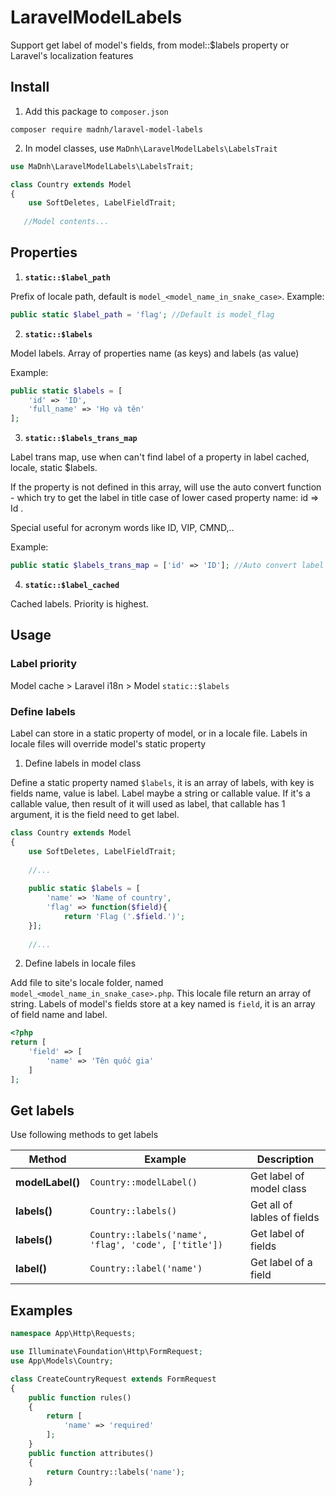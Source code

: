 # LaravelModelLabels

Support get label of model's fields, from model::$labels property or Laravel's localization features

## Install
1. Add this package to `composer.json`

```shell
composer require madnh/laravel-model-labels
```

2. In model classes, use `MaDnh\LaravelModelLabels\LabelsTrait`

```php
use MaDnh\LaravelModelLabels\LabelsTrait;

class Country extends Model
{
    use SoftDeletes, LabelFieldTrait;
    
   //Model contents...
```

## Properties

1. **`static::$label_path`**

Prefix of locale path, default is `model_<model_name_in_snake_case>`. Example:

```php
public static $label_path = 'flag'; //Default is model_flag
```
2. **`static::$labels`**

Model labels. Array of properties name (as keys) and labels (as value)

Example:
```php
public static $labels = [
    'id' => 'ID',
    'full_name' => 'Họ và tên'
];
```

3. **`static::$labels_trans_map`**

Label trans map, use when can't find label of a property in label cached, locale, static $labels.

If the property is not defined in this array, will use the auto convert function - which try to get the label in title case of lower cased property name: id => Id .

Special useful for acronym words like ID, VIP, CMND,..

Example: 
```php
public static $labels_trans_map = ['id' => 'ID']; //Auto convert label is Id 
```
     
4. **`static::$label_cached`**

Cached labels. Priority is highest.



## Usage
### Label priority

Model cache > Laravel i18n > Model `static::$labels`

### Define labels

Label can store in a static property of model, or in a locale file. Labels in locale files will override model's static property

1. Define labels in model class

Define a static property named `$labels`, it is an array of labels, with key is fields name, value is label.
Label maybe a string or callable value. If it's a callable value, then result of it will used as label, that callable has 1 argument, it is the field need to get label.
  
```php
class Country extends Model
{
    use SoftDeletes, LabelFieldTrait;
    
    //...
    
    public static $labels = [
        'name' => 'Name of country',
        'flag' => function($field){
            return 'Flag ('.$field.')';
    }];
    
    //...
```

2. Define labels in locale files

Add file to site's locale folder, named `model_<model_name_in_snake_case>.php`.
This locale file return an array of string. Labels of model's fields store at a key named is `field`, it is an array of field name and label.

```php
<?php
return [
    'field' => [
        'name' => 'Tên quốc gia'
    ]
];
```

## Get labels

Use following methods to get labels

| **Method**                | **Example**                                          | **Description**             |
|---------------------------|------------------------------------------------------|-----------------------------|
| **modelLabel()**          | `Country::modelLabel()`                              | Get label of model class    |
| **labels()**              | `Country::labels()`                                  | Get all of lables of fields |
| **labels(<fields name>)** | `Country::labels('name', 'flag', 'code', ['title'])` | Get label of fields         |
| **label(<field name>)**   | `Country::label('name')`                             | Get label of a field        |

## Examples

```php
namespace App\Http\Requests;

use Illuminate\Foundation\Http\FormRequest;
use App\Models\Country;

class CreateCountryRequest extends FormRequest
{
    public function rules()
    {
        return [
            'name' => 'required'
        ];
    }
    public function attributes()
    {
        return Country::labels('name');
    }

```